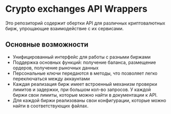 # Crypto exchanges API Wrappers

Это репозиторий содержит обертки API для различных криптовалютных бирж, упрощающие взаимодействие с их сервисами.

## Основные возможности

- Унифицированный интерфейс для работы с разными биржами
- Поддержка основных функций: получение баланса, размещение ордеров, получение рыночных данных
- Персональные ключи передаются в методы, что позволяет легко переключаться между аккаунтами
- Каждая реализация бирж имеет встроенный механизм проверки лимитов и задержки, при большом кол-во запросов. У каждой
  биржи свои лимиты, которые можно найти в документации к API.
- Для каждой биржи реализованы свои конфигурации, которые можно найти в соответствующих файлах. 